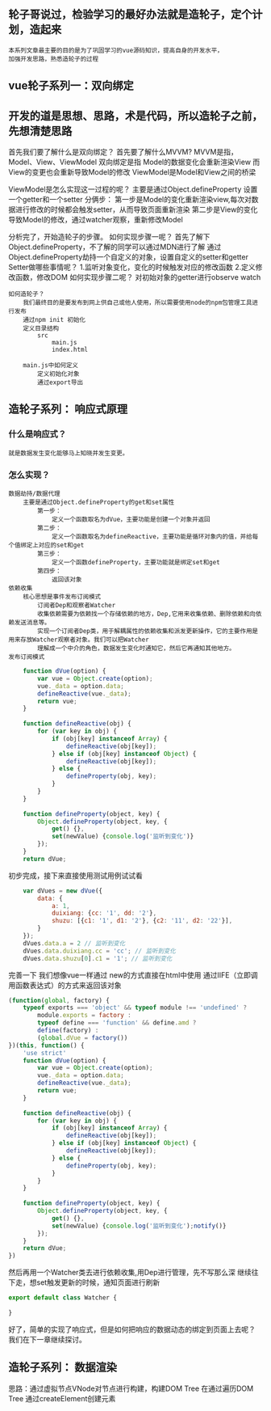 ## 轮子哥说过，检验学习的最好办法就是造轮子，定个计划，造起来
	本系列文章最主要的目的是为了巩固学习的vue源码知识，提高自身的开发水平，
	加强开发思路，熟悉造轮子的过程
	
## vue轮子系列一：双向绑定
## 开发的道是思想、思路，术是代码，所以造轮子之前，先想清楚思路

首先我们要了解什么是双向绑定？
	首先要了解什么MVVM?
	MVVM是指，Model、View、ViewModel
	双向绑定是指 Model的数据变化会重新渲染View
	而View的变更也会重新导致Model的修改
	ViewModel是Model和View之间的桥梁

ViewModel是怎么实现这一过程的呢？
	主要是通过Object.defineProperty 设置一个getter和一个setter
	分俩步：
		第一步是Model的变化重新渲染view,每次对数据进行修改的时候都会触发setter，从而导致页面重新渲染
		第二步是View的变化导致Model的修改，通过watcher观察，重新修改Model

分析完了，开始造轮子的步骤。
	如何实现步骤一呢？
		首先了解下Object.defineProperty，不了解的同学可以通过MDN进行了解
		通过Object.defineProperty劫持一个自定义的对象，设置自定义的setter和getter
		Setter做哪些事情呢？
			1.监听对象变化，变化的时候触发对应的修改函数
			2.定义修改函数，修改DOM
	如何实现步骤二呢？
		对初始对象的getter进行observe watch
	
	如何造轮子？
		我们最终目的是要发布到网上供自己或他人使用，所以需要使用node的npm包管理工具进行发布
		通过npm init 初始化
		定义目录结构
			src
				main.js
				index.html
		
		main.js中如何定义
			定义初始化对象
			通过export导出
			
## 造轮子系列： 响应式原理
### 什么是响应式？
    就是数据发生变化能够马上知晓并发生变更。
    
    
### 怎么实现？
    数据劫持/数据代理
        主要是通过Object.defineProperty的get和set属性
            第一步：
                定义一个函数取名为dVue，主要功能是创建一个对象并返回
        	第二步：
        		定义一个函数取名为defineReactive，主要功能是循环对象内的值，并给每个值绑定上对应的set和get
        	第三步：
        		定义一个函数defineProperty，主要功能就是绑定set和get
        	第四步：
        		返回该对象
    依赖收集
        核心思想是事件发布订阅模式
            订阅者Dep和观察者Watcher
            收集依赖需要为依赖找一个存储依赖的地方，Dep,它用来收集依赖、删除依赖和向依赖发送消息等。
            实现一个订阅者Dep类，用于解耦属性的依赖收集和派发更新操作，它的主要作用是用来存放Watcher观察者对象。我们可以把Watcher
            理解成一个中介的角色，数据发生变化时通知它，然后它再通知其他地方。
    发布订阅模式
    
    
```JavaScript
	function dVue(option) {
		var vue = Object.create(option);
		vue._data = option.data;
		defineReactive(vue._data);
		return vue;
	}
	
	function defineReactive(obj) {
		for (var key in obj) {
			if (obj[key] instanceof Array) {
				defineReactive(obj[key]);
			} else if (obj[key] instanceof Object) {
				defineReactive(obj[key]);
			} else {
				defineProperty(obj, key);
			}
		}
	}
	
	function defineProperty(object, key) {
		Object.defineProperty(object, key, {
			get() {},
			set(newValue) {console.log('监听到变化')}
		});
	}
	return dVue;
```

初步完成，接下来直接使用测试用例试试看
```JavaScript
	var dVues = new dVue({
		data: {
			a: 1,
			duixiang: {cc: '1', dd: '2'},
			shuzu: [{c1: '1', d1: '2'}, {c2: '11', d2: '22'}],
		}
	});
	dVues.data.a = 2 // 监听到变化
	dVues.data.duixiang.cc = 'cc'; // 监听到变化
	dVues.data.shuzu[0].c1 = '1'; // 监听到变化
```

完善一下 我们想像vue一样通过 new的方式直接在html中使用
通过IIFE（立即调用函数表达式）的方式来返回该对象
```JavaScript
(function(global, factory) {
	typeof exports === 'object' && typeof module !== 'undefined' ?
		module.exports = factory :
		typeof define === 'function' && define.amd ?
		define(factory) :
		(global.dVue = factory())
})(this, function() {
	'use strict'
	function dVue(option) {
		var vue = Object.create(option);
		vue._data = option.data;
		defineReactive(vue._data);
		return vue;
	}
	
	function defineReactive(obj) {
		for (var key in obj) {
			if (obj[key] instanceof Array) {
				defineReactive(obj[key]);
			} else if (obj[key] instanceof Object) {
				defineReactive(obj[key]);
			} else {
				defineProperty(obj, key);
			}
		}
	}
	
	function defineProperty(object, key) {
		Object.defineProperty(object, key, {
			get() {},
			set(newValue) {console.log('监听到变化');notify()}
		});
	}
	return dVue;
})
```

然后再用一个Watcher类去进行依赖收集,用Dep进行管理，先不写那么深
继续往下走，想set触发更新的时候，通知页面进行刷新
```JavaScript
export default class Watcher {
    
}
```


好了，简单的实现了响应式，但是如何把响应的数据动态的绑定到页面上去呢？
我们在下一章继续探讨。

## 造轮子系列： 数据渲染
思路：通过虚拟节点VNode对节点进行构建，构建DOM Tree
在通过遍历DOM Tree 通过createElement创建元素
    
		
